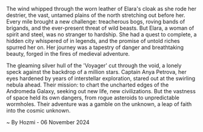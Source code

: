 
The wind whipped through the worn leather of Elara's cloak as she rode her destrier, the vast, untamed plains of the north stretching out before her. Every mile brought a new challenge: treacherous bogs, roving bands of brigands, and the ever-present threat of wild beasts. But Elara, a woman of spirit and steel, was no stranger to hardship. She had a quest to complete, a hidden city whispered of in legends, and the promise of untold riches spurred her on. Her journey was a tapestry of danger and breathtaking beauty, forged in the fires of medieval adventure. 

The gleaming silver hull of the 'Voyager' cut through the void, a lonely speck against the backdrop of a million stars. Captain Anya Petrova, her eyes hardened by years of interstellar exploration, stared out at the swirling nebula ahead. Their mission: to chart the uncharted edges of the Andromeda Galaxy, seeking out new life, new civilizations. But the vastness of space held its own dangers, from rogue asteroids to unpredictable wormholes. Their adventure was a gamble on the unknown, a leap of faith into the cosmic unknown. 

~ By Hozmi - 06 November 2024
